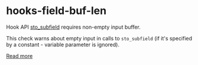 # hooks-field-buf-len

Hook API [sto_subfield](https://xrpl-hooks.readme.io/v2.0/reference/sto_subfield) requires non-empty input buffer.

This check warns about empty input in calls to `sto_subfield` (if it's specified by a constant - variable parameter is ignored).

[Read more](https://xrpl-hooks.readme.io/v2.0/docs/serialized-objects)
